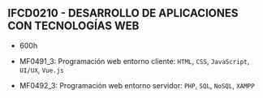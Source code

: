 ## IFCD0210 - DESARROLLO DE APLICACIONES CON TECNOLOGÍAS WEB

- 600h

- MF0491_3: Programación web entorno cliente: `HTML`, `CSS`, `JavaScript`, `UI/UX`, `Vue.js`

- MF0492_3: Programación web entorno servidor: `PHP`, `SQL`, `NoSQL`, `XAMPP`
